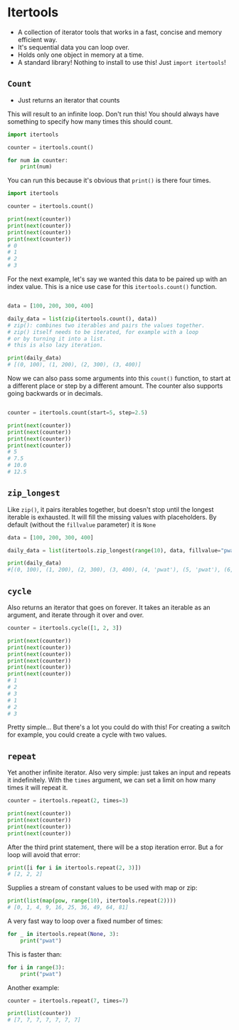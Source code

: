 # Itertools

- A collection of iterator tools that works in a fast, concise and memory efficient way.
- It's sequential data you can loop over.
- Holds only one object in memory at a time.
- A standard library! Nothing to install to use this! Just `import itertools`!

## `Count` 

- Just returns an iterator that counts

This will result to  an infinite loop. Don't run this! You should always have something to specify how many times this should count.

```python
import itertools

counter = itertools.count()

for num in counter:
    print(num)
```

You can run this because it's obvious that `print()` is there four times. 

```python
import itertools

counter = itertools.count()

print(next(counter))
print(next(counter))
print(next(counter))
print(next(counter))
# 0
# 1
# 2
# 3
```

For the next example, let's say we wanted this data to be paired up with an index value. This is a nice use case for this `itertools.count()` function.

```python

data = [100, 200, 300, 400]

daily_data = list(zip(itertools.count(), data))
# zip(): combines two iterables and pairs the values together.
# zip() itself needs to be iterated, for example with a loop
# or by turning it into a list.
# this is also lazy iteration.

print(daily_data)
# [(0, 100), (1, 200), (2, 300), (3, 400)]
```

Now we can also pass some arguments into this `count()` function, to start at a different place or step by a different amount. The counter also supports going backwards or in decimals.

```python

counter = itertools.count(start=5, step=2.5)

print(next(counter))
print(next(counter))
print(next(counter))
print(next(counter))
# 5
# 7.5
# 10.0
# 12.5
```

## `zip_longest`

Like `zip()`, it pairs iterables together, but doesn't stop until the longest iterable is exhausted. It will fill the missing values with placeholders. By default (without the `fillvalue` parameter) it is `None`

```python
data = [100, 200, 300, 400]

daily_data = list(itertools.zip_longest(range(10), data, fillvalue="pwat"))

print(daily_data)
#[(0, 100), (1, 200), (2, 300), (3, 400), (4, 'pwat'), (5, 'pwat'), (6, 'pwat'), (7, 'pwat'), (8, 'pwat'), (9, 'pwat')]
```

## `cycle`

Also returns an iterator that goes on forever. It takes an iterable as an argument, and iterate through it over and over.

```python
counter = itertools.cycle([1, 2, 3])

print(next(counter))
print(next(counter))
print(next(counter))
print(next(counter))
print(next(counter))
print(next(counter))
# 1
# 2
# 3
# 1
# 2
# 3
```

Pretty simple... But there's a lot you could do with this! For creating a switch for example, you could create a cycle with two values.

## `repeat`

Yet another infinite iterator. Also very simple: just takes an input and repeats it indefinitely. With the `times` argument, we can set a limit on how many times it will repeat it.

```python
counter = itertools.repeat(2, times=3)

print(next(counter))
print(next(counter))
print(next(counter))
print(next(counter))
```

After the third print statement, there will be a stop iteration error. But a for loop will avoid that error:

```python
print([i for i in itertools.repeat(2, 3)])
# [2, 2, 2]
```

Supplies a stream of constant values to be used with map or zip:

```python
print(list(map(pow, range(10), itertools.repeat(2))))
# [0, 1, 4, 9, 16, 25, 36, 49, 64, 81]
```

A very fast way to loop over a fixed number of times:

```python
for _ in itertools.repeat(None, 3):
    print("pwat")
```

This is faster than:

```python
for i in range(3):
    print("pwat")
```

Another example:

```python
counter = itertools.repeat(7, times=7)

print(list(counter))
# [7, 7, 7, 7, 7, 7, 7]
```
